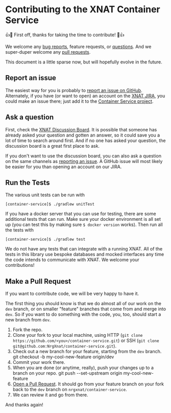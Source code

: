 # Contributing to the XNAT Container Service

👍🎉 First off, thanks for taking the time to contribute! 🎉👍

We welcome any [bug reports](#report-an-issue), feature requests, or [questions](#ask-a-question). And we super-duper welcome any [pull requests](#make-a-pull-request).

This document is a little sparse now, but will hopefully evolve in the future.

## Report an issue

The easiest way for you is probably to [report an issue on GitHub](https://github.com/NrgXnat/container-service/issues). Alternately, if you have (or want to open) an account on the [XNAT JIRA](https://issues.xnat.org), you could make an issue there; just add it to the [Container Service project](https://issues.xnat.org/projects/CS).

## Ask a question

First, check the [XNAT Discussion Board](https://groups.google.com/forum/#!forum/xnat_discussion). It is possible that someone has already asked your question and gotten an answer, so it could save you a lot of time to search around first. And if no one has asked your question, the discussion board is a great first place to ask.

If you don't want to use the discussion board, you can also ask a question on the same channels as [reporting an issue](#report-an-issue). A GitHub issue will most likely be easier for you than opening an account on our JIRA.

## Run the Tests
The various unit tests can be run with
```
[container-service]$ ./gradlew unitTest
```

If you have a docker server that you can use for testing, there are some additional tests that can run. Make sure your docker environment is all set up (you can test this by making sure `$ docker version` works). Then run all the tests with
```
[container-service]$ ./gradlew test
```

We do not have any tests that can integrate with a running XNAT. All of the tests in this library use bespoke databases and mocked interfaces any time the code intends to communicate with XNAT. We welcome your contributions!

## Make a Pull Request
If you want to contribute code, we will be very happy to have it.

The first thing you should know is that we do almost all of our work on the `dev` branch, or on smaller "feature" branches that come from and merge into `dev`. So if you want to do something with the code, you, too, should start a new branch from `dev`.

1. Fork the repo.
1. Clone your fork to your local machine, using HTTP (`git clone https://github.com/<you>/container-service.git`) or SSH (`git clone git@github.com:NrgXnat/container-service.git`).
1. Check out a new branch for your feature, starting from the `dev` branch.
    git checkout -b my-cool-new-feature origin/dev
1. Commit your work there.
1. When you are done (or anytime, really), push your changes up to a branch on your repo.
    git push --set-upstream origin my-cool-new-feature
1. [Open a Pull Request](https://github.com/NrgXnat/container-service/compare). It should go from your feature branch on your fork back to the `dev` branch on `nrgxnat/container-service`.
1. We can review it and go from there.

And thanks again!
